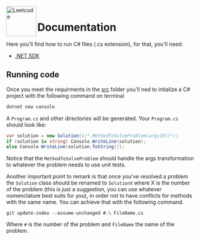<img align="left" width="80" height="80" src="https://cdn.worldvectorlogo.com/logos/c--4.svg" alt="Leetcode">

# Documentation
Here you'll find how to run C# files (.cs extension), for that, you'll need:
- [.NET SDK](https://dotnet.microsoft.com/en-us/download)

## Running code
Once you meet the requirments in the [src](../src/) folder you'll ned to intialize a C# project with the following command on terminal
```bash
dotnet new console
```

A `Program.cs` and other directories will be generated. Your `Program.cs` should look like:
```cs
var solution = new Solution()/*.MethodToSolveProblem(args[0])*/;
if (solution is string) Console.WriteLine(solution);
else Console.WriteLine(solution.ToString());
```

Notice that the `MethodToSolveProblem` should handle the args transformation to whatever the problem needs to use unit tests. 

Another important point to remark is that once you've resolved a problem the `Solution` class should be renamed to `SolutionX` where X is the number of the problem (this is just a suggestion, you can use whatever nomenclature best suits for you), in order not to have conflicts for methods with the same name. You can achieve that with the following command.
```git
git update-index --assume-unchanged #.\ FileName.cs
```
Where `#` is the number of the problem and `FileName` the name of the problem.